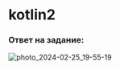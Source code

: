 # kotlin2
### Ответ на задание:
![photo_2024-02-25_19-55-19](https://github.com/ketrins002/kotlin2/assets/160411878/d8c99c70-e4ea-4fe0-88f5-e6b258af040e)
